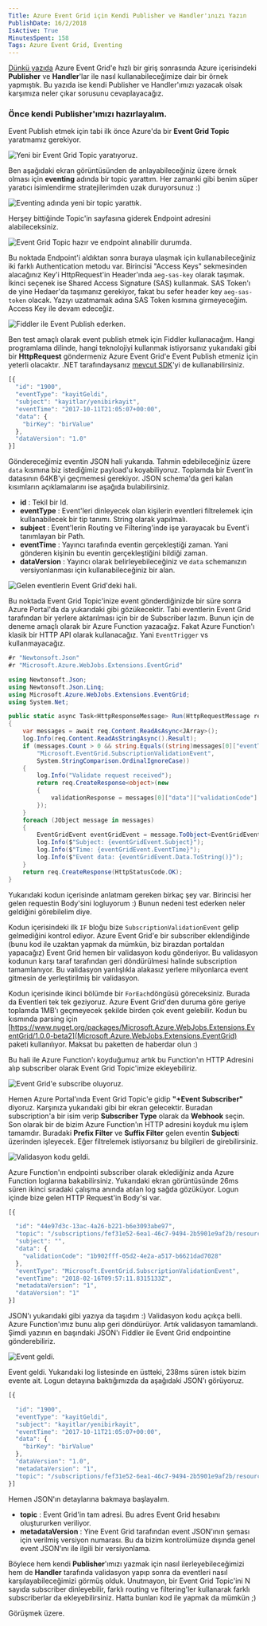 ```yaml
---
Title: Azure Event Grid için Kendi Publisher ve Handler'ınızı Yazın
PublishDate: 16/2/2018
IsActive: True
MinutesSpent: 158
Tags: Azure Event Grid, Eventing
---
```


[Dünkü yazıda](Azure-Event-Grid-Nedir) Azure Event Grid'e hızlı bir giriş sonrasında Azure içerisindeki **Publisher** ve **Handler**'lar ile nasıl kullanabileceğimize dair bir örnek yapmıştık. Bu yazıda ise kendi Publisher ve Handler'ımızı yazacak olsak karşımıza neler çıkar sorusunu cevaplayacağız. 

### Önce kendi Publisher'ımızı hazırlayalım.

Event Publish etmek için tabi ilk önce Azure'da bir **Event Grid Topic** yaratmamız gerekiyor. 

![Yeni bir Event Grid Topic yaratıyoruz.](media/Event-Grid-Harici-Publisher-Handler/event-grid-topic-create.jpg)

Ben aşağıdaki ekran görüntüsünden de anlayabileceğiniz üzere örnek olması için **eventing** adında bir topic yarattım. Her zamanki gibi benim süper yaratıcı isimlendirme stratejilerimden uzak duruyorsunuz :) 

![Eventing adında yeni bir topic yarattık.](media/Event-Grid-Harici-Publisher-Handler/event-grid-topic-create2.jpg)

Herşey bittiğinde Topic'in sayfasına giderek Endpoint adresini alabileceksiniz.

![Event Grid Topic hazır ve endpoint alınabilir durumda.](media/Event-Grid-Harici-Publisher-Handler/event-grid-topic-created.jpg)

Bu noktada Endpoint'i aldıktan sonra buraya ulaşmak için kullanabileceğiniz iki farklı Authentication metodu var. Birincisi "Access Keys" sekmesinden alacağınız Key'i HttpRequest'in Header'ında `aeg-sas-key` olarak taşımak. İkinci seçenek ise Shared Access Signature (SAS) kullanmak. SAS Token'ı de yine Hedaer'da taşımanız gerekiyor, fakat bu sefer header key `aeg-sas-token` olacak. Yazıyı uzatmamak adına SAS Token kısmına girmeyeceğim. Access Key ile devam edeceğiz. 

![Fiddler ile Event Publish ederken.](media/Event-Grid-Harici-Publisher-Handler/event-data-send-fiddler.jpg)

Ben test amaçlı olarak event publish etmek için Fiddler kullanacağım. Hangi programlama dilinde, hangi teknolojiyi kullanmak istiyorsanız yukarıdaki gibi bir **HttpRequest** göndermeniz Azure Event Grid'e Event Publish etmeniz için yeterli olacaktır. .NET tarafındaysanız [mevcut SDK](https://docs.microsoft.com/azure/event-grid/sdk-overview)'yi de kullanabilirsiniz.

```javascript
[{
  "id": "1900",
  "eventType": "kayitGeldi",
  "subject": "kayitlar/yenibirkayit",
  "eventTime": "2017-10-11T21:05:07+00:00",
  "data": {
    "birKey": "birValue"
  },
  "dataVersion": "1.0"
}]
```
Göndereceğimiz eventin JSON hali yukarıda. Tahmin edebileceğiniz üzere `data` kısmına biz istediğimiz payload'u koyabiliyoruz. Toplamda bir Event'in datasının 64KB'yi geçmemesi gerekiyor. JSON schema'da geri kalan kısımların açıklamalarını ise aşağıda bulabilirsiniz.

- **id** : Tekil bir Id.
- **eventType** : Event'leri dinleyecek olan kişilerin eventleri filtrelemek için kullanabilecek bir tip tanımı. String olarak yapılmalı.
- **subject** : Event'lerin Routing ve Filtering'inde işe yarayacak bu Event'i tanımlayan bir Path.
- **eventTime** : Yayıncı tarafında eventin gerçekleştiği zaman. Yani gönderen kişinin bu eventin gerçekleştiğini bildiği zaman.
- **dataVersion** : Yayıncı olarak belirleyebileceğiniz ve `data` schemanızın versiyonlanması için kullanabileceğiniz bir alan.

![Gelen eventlerin Event Grid'deki hali.](media/Event-Grid-Harici-Publisher-Handler/event-count.jpg)

Bu noktada Event Grid Topic'inize event gönderdiğinizde bir süre sonra Azure Portal'da da yukarıdaki gibi gözükecektir. Tabi eventlerin Event Grid tarafından bir yerlere aktarılması için bir de Subscriber lazım. Bunun için de deneme amaçlı olarak bir Azure Function yazacağız. Fakat Azure Function'ı klasik bir HTTP API olarak kullanacağız. Yani `EventTrigger` vs kullanmayacağız. 

```CS
#r "Newtonsoft.Json"
#r "Microsoft.Azure.WebJobs.Extensions.EventGrid"

using Newtonsoft.Json;
using Newtonsoft.Json.Linq;
using Microsoft.Azure.WebJobs.Extensions.EventGrid;
using System.Net;

public static async Task<HttpResponseMessage> Run(HttpRequestMessage req, TraceWriter log)
{
    var messages = await req.Content.ReadAsAsync<JArray>();
    log.Info(req.Content.ReadAsStringAsync().Result);
    if (messages.Count > 0 && string.Equals((string)messages[0]["eventType"], 
        "Microsoft.EventGrid.SubscriptionValidationEvent", 
        System.StringComparison.OrdinalIgnoreCase))
    {
        log.Info("Validate request received");
        return req.CreateResponse<object>(new
        {
            validationResponse = messages[0]["data"]["validationCode"]
        });
    }
    foreach (JObject message in messages)
    {
        EventGridEvent eventGridEvent = message.ToObject<EventGridEvent>();
        log.Info($"Subject: {eventGridEvent.Subject}");
        log.Info($"Time: {eventGridEvent.EventTime}");
        log.Info($"Event data: {eventGridEvent.Data.ToString()}");
    }
    return req.CreateResponse(HttpStatusCode.OK);
}
```
Yukarıdaki kodun içerisinde anlatmam gereken birkaç şey var. Birincisi her gelen requestin Body'sini logluyorum :) Bunun nedeni test ederken neler geldiğini görebilelim diye. 

Kodun içerisindeki ilk `IF` bloğu bize `SubscriptionValidationEvent` gelip gelmediğini kontrol ediyor. Azure Event Grid'e bir subscriber eklendiğinde (bunu kod ile uzaktan yapmak da mümkün, biz birazdan portaldan yapacağız) Event Grid hemen bir validasyon kodu gönderiyor. Bu validasyon kodunun karşı taraf tarafından geri döndürülmesi halinde subscription tamamlanıyor. Bu validasyon yanlışlıkla alakasız yerlere milyonlarca event gitmesin de yerleştirilmiş bir validasyon. 

Kodun içerisinde ikinci bölümde bir `ForEach`döngüsü göreceksiniz. Burada da Eventleri tek tek geziyoruz. Azure Event Grid'den duruma göre geriye toplamda 1MB'ı geçmeyecek şekilde birden çok event gelebilir. Kodun bu kısmında parsing için [https://www.nuget.org/packages/Microsoft.Azure.WebJobs.Extensions.EventGrid/1.0.0-beta2](Microsoft.Azure.WebJobs.Extensions.EventGrid) paketi kullanılıyor. Maksat bu paketten de haberdar olun :)

Bu hali ile Azure Function'ı koyduğumuz artık bu Function'ın HTTP Adresini alıp subscriber olarak Event Grid Topic'imize ekleyebiliriz.

![Event Grid'e subscribe oluyoruz.](media/Event-Grid-Harici-Publisher-Handler/event-subscription.jpg)

Hemen Azure Portal'ında Event Grid Topic'e gidip **"+Event Subscriber"** diyoruz. Karşınıza yukarıdaki gibi bir ekran gelecektir. Buradan subscription'a bir isim verip **Subscriber Type** olarak da **Webhook** seçin. Son olarak bir de bizim Azure Function'ın HTTP adresini koyduk mu işlem tamamdır. Buradaki **Prefix Filter** ve **Suffix Filter** gelen eventin **Subject**i üzerinden işleyecek. Eğer filtrelemek istiyorsanız bu bilgileri de girebilirsiniz. 

![Validasyon kodu geldi.](media/Event-Grid-Harici-Publisher-Handler/event-subscription-schema.jpg)

Azure Function'ın endpointi subscriber olarak eklediğiniz anda Azure Function loglarına bakabilirsiniz. Yukarıdaki ekran görüntüsünde 26ms süren ikinci sıradaki çalışma anında atılan log sağda gözüküyor. Logun içinde bize gelen HTTP Request'in Body'si var.

```javascript
[{

  "id": "44e97d3c-13ac-4a26-b221-b6e3093abe97",
  "topic": "/subscriptions/fef31e52-6ea1-46c7-9494-2b5901e9af2b/resourceGroups/blogyazilar/providers/microsoft.eventgrid/topics/eventing",
  "subject": "",
  "data": {
    "validationCode": "1b902fff-05d2-4e2a-a517-b6621dad7028"
  },
  "eventType": "Microsoft.EventGrid.SubscriptionValidationEvent",
  "eventTime": "2018-02-16T09:57:11.8315133Z",
  "metadataVersion": "1",
  "dataVersion": "1"
}]
```
JSON'ı yukarıdaki gibi yazıya da taşıdım :) Validasyon kodu açıkça belli. Azure Function'ımız bunu alıp geri döndürüyor. Artık validasyon tamamlandı. Şimdi yazının en başındaki JSON'ı Fiddler ile Event Grid endpointine gönderebiliriz.

![Event geldi.](media/Event-Grid-Harici-Publisher-Handler/event-data.jpg)

Event geldi. Yukarıdaki log listesinde en üstteki, 238ms süren istek bizim evente ait. Logun detayına baktığımızda da aşağıdaki JSON'ı görüyoruz.

```javascript
[{

  "id": "1900",
  "eventType": "kayitGeldi",
  "subject": "kayitlar/yenibirkayit",
  "eventTime": "2017-10-11T21:05:07+00:00",
  "data": {
    "birKey": "birValue"
  },
  "dataVersion": "1.0",
  "metadataVersion": "1",
  "topic": "/subscriptions/fef31e52-6ea1-46c7-9494-2b5901e9af2b/resourceGroups/blogyazilar/providers/Microsoft.EventGrid/topics/eventing"
}]
```

Hemen JSON'ın detaylarına bakmaya başlayalım.

- **topic** : Event Grid'in tam adresi. Bu adres Event Grid hesabını oluştururken veriliyor. 
- **metadataVersion** : Yine Event Grid tarafından event JSON'ının şeması için verilmiş versiyon numarası. Bu da bizim kontrolümüze dışında genel event JSON'ını ile ilgili bir versiyonlama. 

Böylece hem kendi **Publisher**'ımızı yazmak için nasıl ilerleyebileceğimizi hem de **Handler** tarafında validasyon yapıp sonra da eventleri nasıl karşılayabileceğimizi görmüş olduk. Unutmayon, bir Event Grid Topic'ini N sayıda subscriber dinleyebilir, farklı routing ve filtering'ler kullanarak farklı subscriberlar da ekleyebilirsiniz. Hatta bunları kod ile yapmak da mümkün ;)

Görüşmek üzere.

